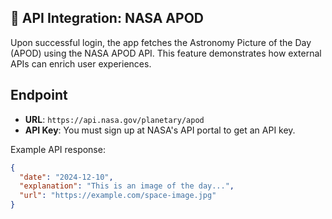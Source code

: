 ## 🚀 API Integration: NASA APOD

Upon successful login, the app fetches the Astronomy Picture of the Day (APOD) using the NASA APOD API. This feature demonstrates how external APIs can enrich user experiences.

## Endpoint

- **URL**: `https://api.nasa.gov/planetary/apod`
- **API Key**: You must sign up at NASA's API portal to get an API key.

Example API response:

```json
{
  "date": "2024-12-10",
  "explanation": "This is an image of the day...",
  "url": "https://example.com/space-image.jpg"
}
```